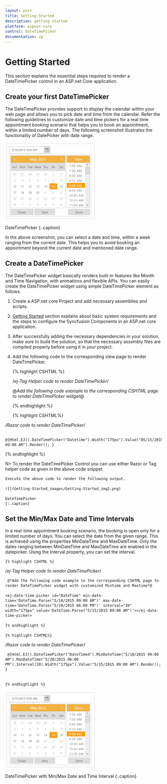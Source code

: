 ```yaml
---
layout: post
title: Getting-Started
description: getting started
platform: aspnet-core
control: DateTimePicker
documentation: ug
---
```


# Getting Started

This section explains the essential steps required to render a DateTimePicker control in an ASP.net Core application.

## Create your first DateTimePicker

The DateTimePicker provides support to display the calendar within your web page and allows you to pick date and time from the calendar. Refer the following guidelines to customize date and time pickers for a real time appointment booking scenario that helps you to book an appointment, within a limited number of days. The following screenshot illustrates the functionality of DatePicker with date range.


![](Getting-Started_images/Getting-Started_img1.png)
    
DateTimePicker
{:.caption}


In the above screenshot, you can select a date and time, within a week ranging from the current date. This helps you to avoid booking an appointment beyond the current date and mentioned date range.

## Create a DateTimePicker 

The DateTimePicker widget basically renders built-in features like Month and Time Navigation, with animations and flexible APIs. You can easily create the DateTimePicker widget using simple DateTimePicker element as follows.

1. Create a ASP.net core Project and add necessary assemblies and scripts.
2. [Getting Started](/aspnet-core/getting-started) section explains about basic system requirements and the steps to configure the Syncfusion Components in an ASP.net core application.
3. After successfully adding the necessary dependencies in your solution, make sure to build the solution, so that the necessary assembly files are compiled properly before using it in your project.
4. Add the following code to the corresponding view page to render DateTimePicker.


   {% highlight CSHTML %}

   /*ej-Tag Helper code to render DateTimePicker*/
       
	@*Add the following code example to the corresponding CSHTML page to render DateTimePicker widget*@

	<ej-date-time-picker id="Datetime" width="175px" value='DateTime.Parse("05/15/2015 09:00 AM")'></ej-date-time-picker>

   {% endhighlight %}

   {% highlight CSHTML%}

/*Razor code to render DateTimePicker*/


     @{Html.EJ().DateTimePicker("Datetime").Width("175px").Value("05/15/2015 09:00 AM").Render(); }


{% endhighlight %}

N> To render the DateTimePicker Control you can use either Razor or Tag helper code as given in the above code snippet.
  

    Execute the above code to render the following output.

	![](Getting-Started_images/Getting-Started_img2.png)

    DateTimePicker
	{:.caption}


## Set the Min/Max Date and Time Intervals
In a real-time appointment booking scenario, the booking is open only for a limited number of days. You can select the date from the given range. This is achieved using the properties MinDateTime and MaxDateTime. Only the dates ranging between MinDateTime and MaxDateTime are enabled in the datepicker. Using the Interval property, you can set the interval.  

    {% highlight CSHTML %}

/*ej-Tag Helper code to render DateTimePicker*/
       
	 @*Add the following code example to the corresponding CSHTML page to render DateTimePicker widget with customized Mintime and Maxtime*@

    <ej-date-time-picker id="DateTime" min-date-time='DateTime.Parse("5/10/2015 09:00 AM")' max-date-time='DateTime.Parse("5/20/2015 06:00 PM")' interval="30" width="175px" value='DateTime.Parse("5/15/2015 09:00 AM")'></ej-date-time-picker>
    
    {% endhighlight %}

    {% highlight CSHTML%}

/*Razor code to render DateTimePicker*/

     @{Html.EJ().DateTimePicker("DateTime4").MinDateTime("5/10/2015 09:00 AM").MaxDateTime("5/20/2015 06:00 PM").Interval(30).Width("175px").Value("5/15/2015 09:00 AM").Render(); }


    {% endhighlight %}
  

![](Getting-Started_images/Getting-Started_img3.png)

DateTimePicker with Min/Max Date and Time Interval
{:.caption}

